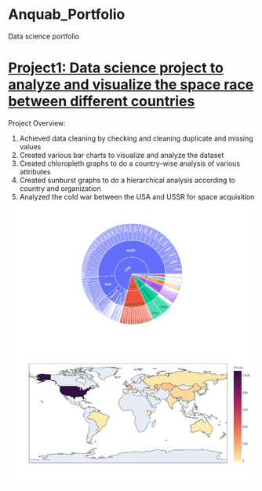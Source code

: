 # Anquab_Portfolio
Data science portfolio


# [Project1: Data science project to analyze and visualize the space race between different countries](https://github.com/anquabkhan/google-collab)
Project Overview:

  1) Achieved data cleaning by checking and cleaning duplicate and missing values
  2) Created various bar charts to visualize and analyze the dataset
  3) Created chloropleth graphs to do a country-wise analysis of various attributes
  4) Created sunburst graphs to do a hierarchical analysis according to country and organization
  5) Analyzed the cold war between the USA and USSR for space acquisition

 ![](https://github.com/anquabkhan/Anquab_Portfolio/blob/main/newplot%20(1).png) 
 ![](https://github.com/anquabkhan/Anquab_Portfolio/blob/main/newplot.png)
